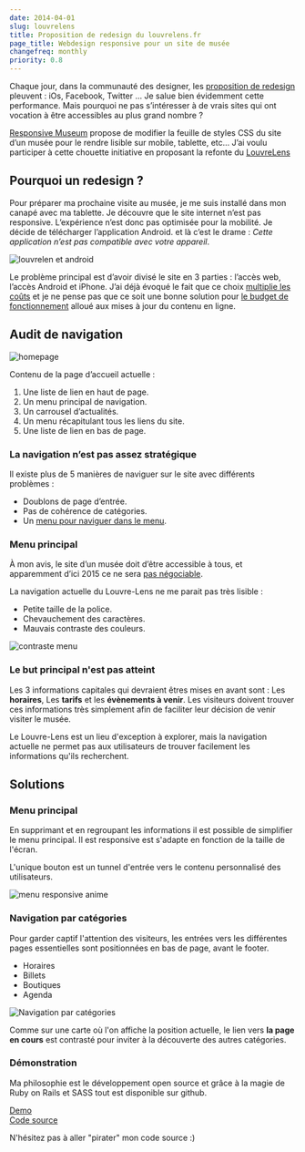 ```yaml
---
date: 2014-04-01
slug: louvrelens
title: Proposition de redesign du louvrelens.fr
page_title: Webdesign responsive pour un site de musée
changefreq: monthly
priority: 0.8
---
```


Chaque jour, dans la communauté des designer, les [proposition de redesign](http://dribbble.com/search?page=4&q=redesign) pleuvent : iOs, Facebook, Twitter … Je salue bien évidemment cette performance. Mais pourquoi ne pas s’intéresser à de vrais sites qui ont vocation à être accessibles au plus grand nombre ?

[Responsive Museum](http://responsivemuseum.tumblr.com/) propose de modifier la feuille de styles CSS du site d’un musée pour le rendre lisible sur mobile, tablette, etc… J’ai voulu participer à cette chouette initiative en proposant la refonte du [LouvreLens](http://www.louvrelens.fr/)

## Pourquoi un redesign ?

Pour préparer ma prochaine visite au musée, je me suis installé dans mon canapé avec ma tablette. Je découvre que le site internet n’est pas responsive. L’expérience n’est donc pas optimisée pour la mobilité. Je décide de télécharger l’application Android. et là c’est le drame : _Cette application n’est pas compatible avec votre appareil_.

![louvrelen et android](https://farm8.staticflickr.com/7117/13621111873_2b530fb811_o.png)

Le problème principal est d’avoir divisé le site en 3 parties : l’accès web, l’accès Android et iPhone.
J’ai déjà évoqué le fait que ce choix [multiplie les coûts](https://archive.davidl.fr/blog/webdesign-adaptatif-vs-site-mobile-vs-application-native.html) et je ne pense pas que ce soit une bonne solution pour [le budget de fonctionnement](http://fr.wikipedia.org/wiki/Louvre-Lens#Fonctionnement) alloué aux mises à jour du contenu en ligne.


## Audit de navigation

![homepage](https://farm8.staticflickr.com/7081/13621447714_a6668d31c3_b.jpg)

Contenu de la page d’accueil actuelle :

1. Une liste de lien en haut de page.
2. Un menu principal de navigation.
3. Un carrousel d’actualités.
4. Un menu récapitulant tous les liens du site.
5. Une liste de lien en bas de page.

### La navigation n’est pas assez stratégique

Il existe plus de 5 manières de naviguer sur le site avec différents problèmes :

- Doublons de page d’entrée.
- Pas de cohérence de catégories.
- Un [menu pour naviguer dans le menu](https://31.media.tumblr.com/20dfb470e44ec08f07f240c16902e703/tumblr_mze5idLVTu1toamj8o2_500.gif).


### Menu principal

À mon avis, le site d’un musée doit d’être accessible à tous, et apparemment d’ici 2015 ce ne sera [pas négociable](http://www.lexpress.fr/actualites/1/societe/handicap-l-echeance-de-2015-d-accessiblite-pour-tous-pas-negociable_1023008.html).

La navigation actuelle du Louvre-Lens ne me parait pas très lisible :

- Petite taille de la police.
- Chevauchement des caractères.
- Mauvais contraste des couleurs.

![contraste menu](https://farm8.staticflickr.com/7036/13621447294_b2a31ae1be_o.png)

### Le but principal n'est pas atteint

Les 3 informations capitales qui devraient êtres mises en avant sont : Les __horaires__, Les __tarifs__ et les __évènements à venir__. Les visiteurs doivent trouver ces informations très simplement afin de faciliter leur décision de venir visiter le musée.

Le Louvre-Lens est un lieu d'exception à explorer, mais la navigation actuelle ne permet pas aux utilisateurs de trouver facilement les informations qu'ils recherchent.


## Solutions


### Menu principal

En supprimant et en regroupant les informations il est possible de simplifier le menu principal.
Il est responsive est s'adapte en fonction de la taille de l'écran.

L'unique bouton est un tunnel d'entrée vers le contenu personnalisé des utilisateurs.

![menu responsive anime](https://farm4.staticflickr.com/3803/13621448534_763dd528ea_o.gif)

### Navigation par catégories

Pour garder captif l'attention des visiteurs, les entrées vers les différentes pages essentielles sont positionnées en bas de page, avant le footer.

- Horaires
- Billets
- Boutiques
- Agenda

![Navigation par catégories](https://farm4.staticflickr.com/3713/13621090445_7ce1677993_o.png)


Comme sur une carte où l'on affiche la position actuelle, le lien vers __la page en cours__ est contrasté pour inviter à la découverte des autres catégories.

### Démonstration

Ma philosophie est le développement open source et grâce à la magie de Ruby on Rails et SASS tout est disponible sur github.

<div class="row">
  <div class="medium-6 columns"><a href="http://flexbox.github.io/louvrelens/" class="button secondary expand">Demo</a></div>
  <div class="medium-6 columns"><a href="https://github.com/flexbox/louvrelens" class="button expand">Code source</a></div>
</div>

N'hésitez pas à aller "pirater" mon code source :)
